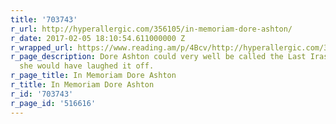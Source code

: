 ```yaml
---
title: '703743'
r_url: http://hyperallergic.com/356105/in-memoriam-dore-ashton/
r_date: 2017-02-05 18:10:54.611000000 Z
r_wrapped_url: https://www.reading.am/p/4Bcv/http://hyperallergic.com/356105/in-memoriam-dore-ashton/
r_page_description: Dore Ashton could very well be called the Last Irascible, but
  she would have laughed it off.
r_page_title: In Memoriam Dore Ashton
r_title: In Memoriam Dore Ashton
r_id: '703743'
r_page_id: '516616'
---
```


